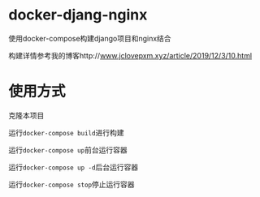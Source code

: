# docker-djang-nginx
使用docker-compose构建django项目和nginx结合

构建详情参考我的博客http://www.jclovepxm.xyz/article/2019/12/3/10.html

# 使用方式
克隆本项目

运行`docker-compose build`进行构建

运行`docker-compose up`前台运行容器

运行`docker-compose up -d`后台运行容器

运行`docker-compose stop`停止运行容器
